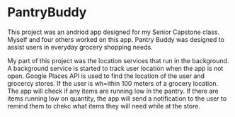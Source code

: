 # PantryBuddy

This project was an andriod app designed for my Senior Capstone class. Myself and four others worked on this app.
Pantry Buddy was designed to assist users in everyday grocery shopping needs. 

My part of this project was the location services that run in the background. A background service is started to track user location when the app is not open. Google Places API is used to find the location of the user and grocercy stores. If the user is wh=ithin 100 meters of a grocery location. The app will check if any items are running low in the pantry. If there are items running low on quantity, the app will send a notification to the user to remind them to chekc what items they will need while at the store.
